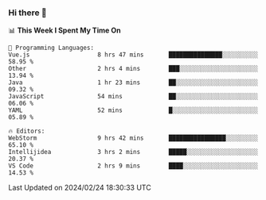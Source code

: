 ### Hi there 👋

<!--
**asdf12303116/asdf12303116** is a ✨ _special_ ✨ repository because its `README.md` (this file) appears on your GitHub profile.

Here are some ideas to get you started:

- 🔭 I’m currently working on ...
- 🌱 I’m currently learning ...
- 👯 I’m looking to collaborate on ...
- 🤔 I’m looking for help with ...
- 💬 Ask me about ...
- 📫 How to reach me: ...
- 😄 Pronouns: ...
- ⚡ Fun fact: ...
-->

<!--START_SECTION:waka-->
📊 **This Week I Spent My Time On** 

```text
💬 Programming Languages: 
Vue.js                   8 hrs 47 mins       ███████████████░░░░░░░░░░   58.95 % 
Other                    2 hrs 4 mins        ███░░░░░░░░░░░░░░░░░░░░░░   13.94 % 
Java                     1 hr 23 mins        ██░░░░░░░░░░░░░░░░░░░░░░░   09.32 % 
JavaScript               54 mins             ██░░░░░░░░░░░░░░░░░░░░░░░   06.06 % 
YAML                     52 mins             █░░░░░░░░░░░░░░░░░░░░░░░░   05.89 % 

🔥 Editors: 
WebStorm                 9 hrs 42 mins       ████████████████░░░░░░░░░   65.10 % 
Intellijidea             3 hrs 2 mins        █████░░░░░░░░░░░░░░░░░░░░   20.37 % 
VS Code                  2 hrs 9 mins        ████░░░░░░░░░░░░░░░░░░░░░   14.53 % 
```


 Last Updated on 2024/02/24 18:30:33 UTC
<!--END_SECTION:waka-->
